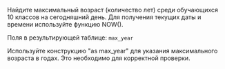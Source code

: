 Найдите максимальный возраст (количество лет) среди обучающихся 10 классов на сегодняшний день. Для получения текущих даты и времени используйте функцию NOW().

Поля в результирующей таблице:
`max_year`

Используйте конструкцию "as max_year" для указания максимального возраста в годах. Это необходимо для корректной проверки.